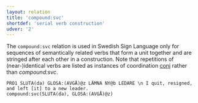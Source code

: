 ```yaml
---
layout: relation
title: 'compound:svc'
shortdef: 'serial verb construction'
udver: '2'
---
```


The `compound:svc` relation is used in Swedish Sign Language only for sequences of semantically related verbs that form a unit together and are stringed after each other in a construction. Note that repetitions of (near-)identical verbs are listed as instances of coordination [conj]() rather than _compound:svc_.

~~~ sdparse
PRO1 SLUTA(da) GLOSA:(AVGÅ)@z LÄMNA NY@b LEDARE \n I quit, resigned, and left [it] to a new leader.
compound:svc(SLUTA(da), GLOSA:(AVGÅ)@z)
~~~
<!-- Interlanguage links updated Út zář 29 20:23:24 CEST 2020 -->
